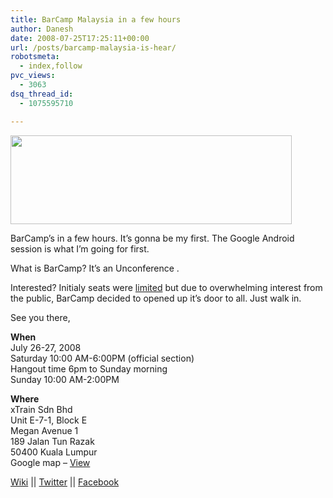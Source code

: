 ```yaml
---
title: BarCamp Malaysia in a few hours
author: Danesh
date: 2008-07-25T17:25:11+00:00
url: /posts/barcamp-malaysia-is-hear/
robotsmeta:
  - index,follow
pvc_views:
  - 3063
dsq_thread_id:
  - 1075595710

---
```

<img loading="lazy" class="alignnone" src="/wp-content/uploads/2008/07/barcamp-banner.png" alt="" width="450" height="142" />

BarCamp&#8217;s in a few hours. It&#8217;s gonna be my first. The Google Android session is what I&#8217;m going for first.

What is BarCamp? It&#8217;s an Unconference .

Interested? Initialy seats were [limited][1] but due to overwhelming interest from the public, BarCamp decided to opened up it&#8217;s door to all. Just walk in.

See you there,

**When**  
July 26-27, 2008  
Saturday 10:00 AM-6:00PM (official section)  
Hangout time 6pm to Sunday morning  
Sunday 10:00 AM-2:00PM

**Where**  
xTrain Sdn Bhd  
Unit E-7-1, Block E  
Megan Avenue 1  
189 Jalan Tun Razak  
50400 Kuala Lumpur  
Google map &#8211; [View][2]

[Wiki][3] || [Twitter][4] || [Facebook][5]

 [1]: /posts/barcamp-malaysia-2008-is-open-for-registration/
 [2]: http://maps.google.com/maps/ms?ie=UTF8&hl=en&msa=0&msid=106632754844228521167.00044f537036a6d50e823&z=17
 [3]: http://barcamp.org/BarCampMalaysia
 [4]: http://twitter.com/barcampmalaysia
 [5]: http://www.new.facebook.com/group.php?gid=20798441507